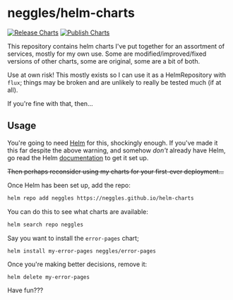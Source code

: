 # neggles/helm-charts

[![Release Charts](https://github.com/neggles/helm-charts/actions/workflows/release.yaml/badge.svg)](https://github.com/neggles/helm-charts/actions/workflows/release.yaml)
[![Publish Charts](https://github.com/neggles/helm-charts/actions/workflows/pages/pages-build-deployment/badge.svg?branch=main)](https://github.com/neggles/helm-charts/actions/workflows/pages/pages-build-deployment)

This repository contains helm charts I've put together for an assortment of services, mostly for
my own use. Some are modified/improved/fixed versions of other charts, some are original, some are
a bit of both.

Use at own risk! This mostly exists so I can use it as a HelmRepository with `flux`; things may
be broken and are unlikely to really be tested much (if at all).

If you're fine with that, then...

## Usage

You're going to need [Helm](https://helm.sh) for this, shockingly enough.
If you've made it this far despite the above warning, and somehow *don't* already have Helm,
go read the Helm [documentation](https://helm.sh/docs) to get it set up. 

~~Then perhaps reconsider using my charts for your first-ever deployment...~~

Once Helm has been set up, add the repo:

```sh
helm repo add neggles https://neggles.github.io/helm-charts
```

You can do this to see what charts are available:

```sh
helm search repo neggles
```

Say you want to install the `error-pages` chart;

```
helm install my-error-pages neggles/error-pages
```

Once you're making better decisions, remove it:

```
helm delete my-error-pages
```

Have fun???
